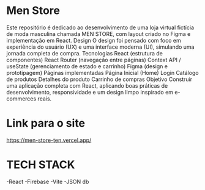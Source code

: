 # Men Store
Este repositório é dedicado ao desenvolvimento de uma loja virtual fictícia de moda masculina chamada MEN STORE, com layout criado no Figma e implementação em React.  Design O design foi pensado com foco em experiência do usuário (UX) e uma interface moderna (UI), simulando uma jornada completa de compra.  Tecnologias React (estrutura de componentes)  React Router (navegação entre páginas)  Context API / useState (gerenciamento de estado e carrinho)  Figma (design e prototipagem)  Páginas implementadas Página Inicial (Home)  Login  Catálogo de produtos  Detalhes do produto  Carrinho de compras  Objetivo Construir uma aplicação completa com React, aplicando boas práticas de desenvolvimento, responsividade e um design limpo inspirado em e-commerces reais.

# Link para o site
https://men-store-ten.vercel.app/

# TECH STACK
-React
-Firebase
-Vite
-JSON db

